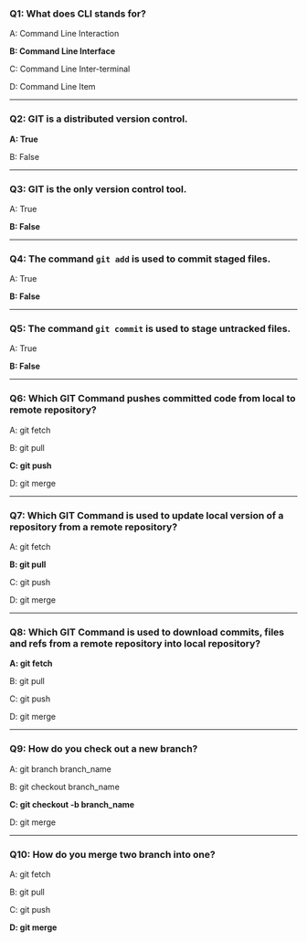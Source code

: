 ### Q1: What does CLI stands for?

A: Command Line Interaction

**B: Command Line Interface**

C: Command Line Inter-terminal

D: Command Line Item

---

### Q2: GIT is a distributed version control.

**A: True**

B: False

---

### Q3: GIT is the only version control tool.

A: True

**B: False**

---

### Q4: The command `git add` is used to commit staged files.

A: True

**B: False**

---

### Q5: The command `git commit` is used to stage untracked files.

A: True

**B: False**

---

### Q6: Which GIT Command pushes committed code from local to remote repository?

A: git fetch

B: git pull

**C: git push**

D: git merge

---

### Q7: Which GIT Command is used to update local version of a repository from a remote repository?

A: git fetch

**B: git pull**

C: git push

D: git merge

---

### Q8: Which GIT Command is used to download commits, files and refs from a remote repository into local repository?

**A: git fetch**

B: git pull

C: git push

D: git merge

---

### Q9: How do you check out a new branch?

A: git branch branch_name

B: git checkout branch_name

**C: git checkout -b branch_name**

D: git merge

---

### Q10: How do you merge two branch into one?

A: git fetch

B: git pull

C: git push

**D: git merge**